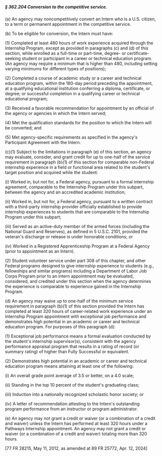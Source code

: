 ##### § 362.204 Conversion to the competitive service. #####

(a) An agency may noncompetitively convert an Intern who is a U.S. citizen, to a term or permanent appointment in the competitive service.

(b) To be eligible for conversion, the Intern must have:

(1) Completed at least 480 hours of work experience acquired through the Internship Program, except as provided in paragraphs (c) and (d) of this section, while enrolled as a full-time or part-time, degree- or certificate-seeking student or participant in a career or technical education program. (An agency may require a minimum that is higher than 480, including setting varying minimums for different types of positions);

(2) Completed a course of academic study or a career and technical education program, within the 180-day period preceding the appointment, at a qualifying educational institution conferring a diploma, certificate, or degree; or successful completion in a qualifying career or technical educational program;

(3) Received a favorable recommendation for appointment by an official of the agency or agencies in which the Intern served;

(4) Met the qualification standards for the position to which the Intern will be converted; and

(5) Met agency-specific requirements as specified in the agency's Participant Agreement with the Intern.

(c)(1) Subject to the limitations in paragraph (e) of this section, an agency may evaluate, consider, and grant credit for up to one-half of the service requirement in paragraph (b)(1) of this section for comparable non-Federal internship experience in a field or functional area related to the student's target position and acquired while the student:

(i) Worked in, but not for, a Federal agency, pursuant to a formal internship agreement, comparable to the Internship Program under this subpart, between the agency and an accredited academic institution;

(ii) Worked in, but not for, a Federal agency, pursuant to a written contract with a third-party internship provider officially established to provide internship experiences to students that are comparable to the Internship Program under this subpart;

(iii) Served as an active-duty member of the armed forces (including the National Guard and Reserves), as defined in 5 U.S.C. 2101, provided the veteran's discharge or release is under honorable conditions; or

(iv) Worked in a Registered Apprenticeship Program at a Federal Agency (prior to appointment as an Intern).

(2) Student volunteer service under part 308 of this chapter, and other Federal programs designed to give internship experience to students (e.g., fellowships and similar programs) including a Department of Labor Job Corps Program prior to an intern appointment may be evaluated, considered, and credited under this section when the agency determines the experience is comparable to experience gained in the Internship Program.

(d) An agency may waive up to one-half of the minimum service requirement in paragraph (b)(1) of this section provided the Intern has completed at least 320 hours of career-related work experience under an Internship Program appointment with exceptional job performance and demonstrates high potential in an academic or career and technical education program. For purposes of this paragraph (d):

(1) Exceptional job performance means a formal evaluation conducted by the student's internship supervisor(s), consistent with the agency performance appraisal program that results in a rating of record (or summary rating) of higher than Fully Successful or equivalent.

(2) Demonstrates high potential in an academic or career and technical education program means attaining at least one of the following:

(i) An overall grade point average of 3.5 or better, on a 4.0 scale;

(ii) Standing in the top 10 percent of the student's graduating class;

(iii) Induction into a nationally recognized scholastic honor society; or

(iv) A letter of recommendation attesting to the Intern's outstanding program performance from an instructor or program administrator.

(e) An agency may not grant a credit or waiver (or a combination of a credit and waiver) unless the Intern has performed at least 320 hours under a Pathways Internship appointment. An agency may not grant a credit or waiver (or a combination of a credit and waiver) totaling more than 320 hours.

[77 FR 28215, May 11, 2012, as amended at 89 FR 25772, Apr. 12, 2024]